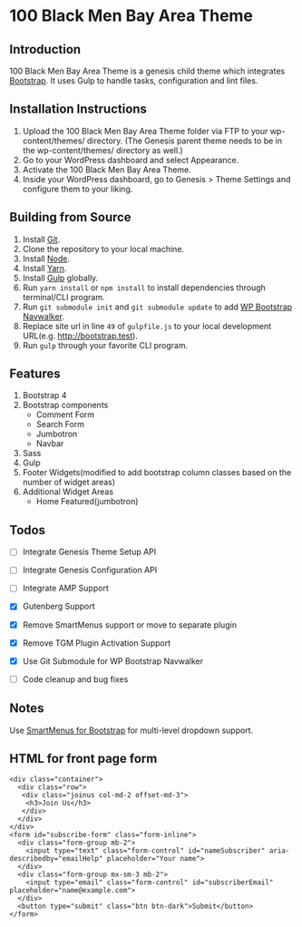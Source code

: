 # 100 Black Men Bay Area Theme

## Introduction

100 Black Men Bay Area Theme is a genesis child theme which integrates [Bootstrap](http://getbootstrap.com/). It uses Gulp to handle tasks, configuration and lint files.

## Installation Instructions

1. Upload the 100 Black Men Bay Area Theme folder via FTP to your wp-content/themes/ directory. (The Genesis parent theme needs to be in the wp-content/themes/ directory as well.)
2. Go to your WordPress dashboard and select Appearance.
3. Activate the 100 Black Men Bay Area Theme.
4. Inside your WordPress dashboard, go to Genesis > Theme Settings and configure them to your liking.

## Building from Source

1. Install [Git](https://git-scm.com/).
2. Clone the repository to your local machine.
3. Install [Node](https://nodejs.org/en/).
4. Install [Yarn](https://yarnpkg.com).
5. Install [Gulp](https://gulpjs.com/) globally.
6. Run `yarn install` or `npm install` to install dependencies through terminal/CLI program.
7. Run `git submodule init` and `git submodule update` to add [WP Bootstrap Navwalker](https://github.com/twittem/wp-bootstrap-navwalker).
8. Replace site url in line `49` of `gulpfile.js` to your local development URL(e.g. http://bootstrap.test).
9. Run `gulp` through your favorite CLI program.

## Features

1. Bootstrap 4
2. Bootstrap components
	* Comment Form
	* Search Form
	* Jumbotron
	* Navbar
3. Sass
4. Gulp
5. Footer Widgets(modified to add bootstrap column classes based on the number of widget areas)
6. Additional Widget Areas
	* Home Featured(jumbotron)

## Todos

- [ ] Integrate Genesis Theme Setup API
- [ ] Integrate Genesis Configuration API
- [ ] Integrate AMP Support
- [x] Gutenberg Support
- [x] Remove SmartMenus support or move to separate plugin
- [x] Remove TGM Plugin Activation Support
- [x] Use Git Submodule for WP Bootstrap Navwalker
- [ ] Code cleanup and bug fixes


## Notes

Use [SmartMenus for Bootstrap](https://github.com/webdevsuperfast/ra-smartmenus-bootstrap) for multi-level dropdown support.

## HTML for front page form

```
<div class="container">
  <div class="row">
   <div class="joinus col-md-2 offset-md-3">
    <h3>Join Us</h3>
   </div>
  </div>
</div>
<form id="subscribe-form" class="form-inline">
  <div class="form-group mb-2">
    <input type="text" class="form-control" id="nameSubscriber" aria-describedby="emailHelp" placeholder="Your name">
  </div>
  <div class="form-group mx-sm-3 mb-2">
    <input type="email" class="form-control" id="subscriberEmail" placeholder="name@example.com">
  </div>
  <button type="submit" class="btn btn-dark">Submit</button>
</form>
```
